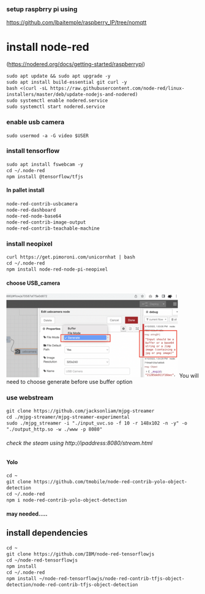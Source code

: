 ### setup raspbrry pi using 
https://github.com/lbaitemple/raspberry_IP/tree/nomqtt

# install node-red 


(https://nodered.org/docs/getting-started/raspberrypi)
```
sudo apt update && sudo apt upgrade -y
sudo apt install build-essential git curl -y
bash <(curl -sL https://raw.githubusercontent.com/node-red/linux-installers/master/deb/update-nodejs-and-nodered)
sudo systemctl enable nodered.service
sudo systemctl start nodered.service
```
### enable usb camera
```
sudo usermod -a -G video $USER

```
### install tensorflow
```
sudo apt install fswebcam -y
cd ~/.node-red
npm install @tensorflow/tfjs 
```

#### In pallet install
```
node-red-contrib-usbcamera 
node-red-dashboard
node-red-node-base64
node-red-contrib-image-output
node-red-contrib-teachable-machine
```


### install neopixel
```
curl https://get.pimoroni.com/unicornhat | bash
cd ~/.node-red
npm install node-red-node-pi-neopixel
```
#### choose USB_camera
<img src="usb_camera.png" width="448">
You will need to choose generate before use buffer option

### use webstream
```
git clone https://github.com/jacksonliam/mjpg-streamer
cd ./mjpg-streamer/mjpg-streamer-experimental
sudo ./mjpg_streamer -i "./input_uvc.so -f 10 -r 148x102 -n -y" -o "./output_http.so -w ./www -p 8080"
```
###### check the steam using http://ipaddress:8080/stream.html

#### Yolo
```
cd ~
git clone https://github.com/tmobile/node-red-contrib-yolo-object-detection
cd ~/.node-red
npm i node-red-contrib-yolo-object-detection
```
#### may needed.....

## install dependencies
```
cd ~
git clone https://github.com/IBM/node-red-tensorflowjs
cd ~/node-red-tensorflowjs
npm install
cd ~/.node-red
npm install ~/node-red-tensorflowjs/node-red-contrib-tfjs-object-detection/node-red-contrib-tfjs-object-detection
```


